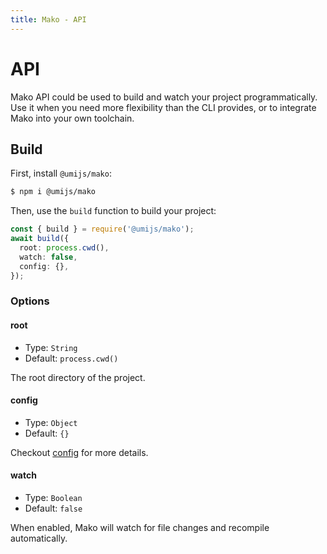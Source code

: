 ```yaml
---
title: Mako - API
---
```


# API

Mako API could be used to build and watch your project programmatically. Use it when you need more flexibility than the CLI provides, or to integrate Mako into your own toolchain.

## Build

First, install `@umijs/mako`:

```bash
$ npm i @umijs/mako
```

Then, use the `build` function to build your project:

```ts
const { build } = require('@umijs/mako');
await build({
  root: process.cwd(),
  watch: false,
  config: {},
});
```

### Options

#### root

- Type: `String`
- Default: `process.cwd()`

The root directory of the project.

#### config

- Type: `Object`
- Default: `{}`

Checkout [config](./config.md) for more details.

#### watch

- Type: `Boolean`
- Default: `false`

When enabled, Mako will watch for file changes and recompile automatically.

